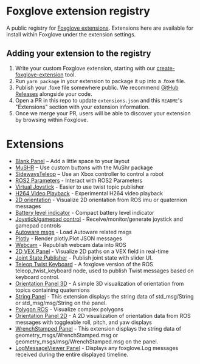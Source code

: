 # Foxglove extension registry

A public registry for [Foxglove extensions](https://docs.foxglove.dev/docs/visualization/extensions/introduction/). Extensions here are available for install within
Foxglove under the extension settings.

## Adding your extension to the registry

1. Write your custom Foxglove extension, starting with our [create-foxglove-extension](https://github.com/foxglove/create-foxglove-extension) tool.
1. Run `yarn package` in your extension to package it up into a .foxe file.
1. Publish your .foxe file somewhere public. We recommend [GitHub Releases](https://docs.github.com/en/repositories/releasing-projects-on-github/managing-releases-in-a-repository) alongside your code.
1. Open a PR in this repo to update `extensions.json` and this `README`'s "Extensions" section with your extension information.
1. Once we merge your PR, users will be able to discover your extension by browsing within Foxglove.

# Extensions

- [Blank Panel](https://github.com/foxglove/blank-panel-extension) – Add a little space to your layout
- [MuSHR](https://github.com/mcdoerr/foxglove-mushr-extension) – Use custom buttons with the MuShr package
- [SidewaysTeleop](https://github.com/rscova/foxglove-sideways-teleop-extension) – Use an Xbox controller to control a robot
- [ROS2 Parameters](https://github.com/danclapp4/ros2-parameter-extension) - Interact with ROS2 Parameters
- [Virtual Joystick](https://github.com/yulong88888/foxglove-nipple) - Easier to use twist topic publisher
- [H264 Video Playback](https://github.com/codewithpassion/foxglove-studio-h264-extension) - Experimental H264 video playback
- [2D orientation](https://github.com/CourchesneA/foxglove-orientation-panel) - Visualize 2D orientation from ROS imu or quaternion messages
- [Battery level indicator](https://github.com/Lynxdrone/foxglove-battery-extension) - Compact battery level indicator
- [Joystick/gamepad control](https://github.com/joshnewans/foxglove-joystick) - Receive/monitor/generate joystick and gamepad controls
- [Autoware msgs](https://github.com/kminoda/AutowareFoxgloveConverter) - Load Autoware related msgs
- [Plotly](https://github.com/MetaverseIndustries/plotly-panel) - Render plotly.Plot JSON messages
- [Webcam](https://github.com/joshnewans/foxglove-webcam) - Republish webcam data into ROS
- [2D VEX Panel](https://github.com/Daniel-Alp/foxglove-vex-2d-panel) - Visualize 2D paths on a VEX field in real-time
- [Joint State Publisher](https://github.com/rogy-ken/foxglove-joint-state-publisher) - Publish joint state with slider UI.
- [Teleop Twist Keyboard](https://github.com/usedhondacivic/foxglove-teleop-twist-keyboard) - A foxglove version of the ROS teleop_twist_keyboard node, used to publish Twist messages based on keyboard control.
- [Orientation Panel 3D](https://github.com/peek-robotics/foxglove-orientation-panel-3d) - A simple 3D visualization of orientation from topics containing quaternions
- [String Panel](https://github.com/Ry0/foxglove-string-panel) - This extension displays the string data of std_msg/String or std_msg/msg/String on the panel.
- [Polygon ROS](https://github.com/fireflyautomatix/foxglove-polygon-ros) - Visualize complex polygons
- [Orientation Panel 2D](https://github.com/peek-robotics/foxglove-orientation-panel-2d) - A 2D visualization of orientation data from ROS messages with toggleable roll, pitch, and yaw displays
- [WrenchStamped Panel](https://github.com/Ry0/foxglove-wrench-stamped-panel) - This extension displays the string data of geometry_msgs/WrenchStamped.msg or geometry_msgs/msg/WrenchStamped.msg on the panel.
- [LogMessageViewer Panel](https://github.com/flypyka/foxglove-extensions) - Displays any foxglove.Log messages received during the entire displayed timeline.
